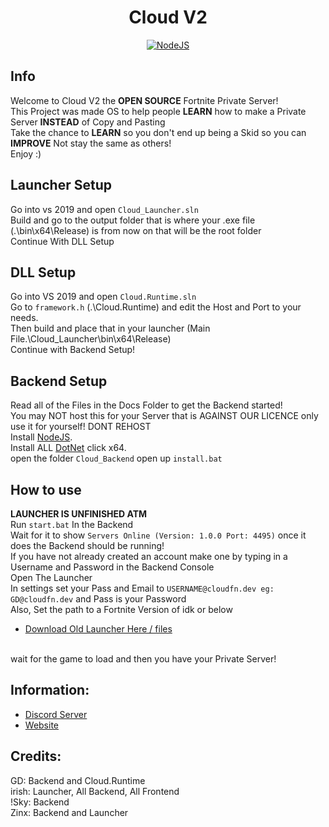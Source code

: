 <h1 align='center'>Cloud V2</h1>

<p align='center'>
    <a href='https://nodejs.org/en/download/' align='center'>
        <img alt='NodeJS' src='https://media.discordapp.net/attachments/853679837163159602/858856426038624266/Project_Cloud_but_its_centred.jpg?width=810&height=409'>
    </a>
</p>

## Info
Welcome to Cloud V2 the **OPEN SOURCE** Fortnite Private Server!
<br>
This Project was made OS to help people **LEARN** how to make a Private Server **INSTEAD** of Copy and Pasting
<br>
Take the chance to **LEARN** so you don't end up being a Skid so you can **IMPROVE** Not stay the same as others!
<br>
Enjoy :)
<br>
## Launcher Setup
Go into vs 2019 and open ```Cloud_Launcher.sln```
<br>
Build and go to the output folder that is where your .exe file (.\bin\x64\Release) is from now on that will be the root folder
<br>
Continue With DLL Setup

## DLL Setup
Go into VS 2019 and open ```Cloud.Runtime.sln```
<br>
Go to ```framework.h``` (.\Cloud.Runtime) and edit the Host and Port to your needs.
<br>
Then build and place that in your launcher (Main File.\Cloud_Launcher\bin\x64\Release)
<br>
Continue with Backend Setup!

## Backend Setup
Read all of the Files in the Docs Folder to get the Backend started!
<br>
You may NOT host this for your Server that is AGAINST OUR LICENCE only use it for yourself! DONT REHOST
<br>
Install [NodeJS](https://nodejs.org/en/download/).
<br>
Install ALL [DotNet](https://dotnet.microsoft.com/download/dotnet/5.0/runtime) click x64.
<br>
open the folder ```Cloud_Backend``` open up ```install.bat```

## How to use
**LAUNCHER IS UNFINISHED ATM**
<br>
Run ```start.bat``` In the Backend
<br>
Wait for it to show ```Servers Online (Version: 1.0.0 Port: 4495)``` once it does the Backend should be running!
<br>
If you have not already created an account make one by typing in a Username and Password in the Backend Console
<br>
Open The Launcher
<br>
In settings set your Pass and Email to ```USERNAME@cloudfn.dev eg: GD@cloudfn.dev``` and Pass is your Password
<br>
Also, Set the path to a Fortnite Version of idk or below
<br>
- [Download Old Launcher Here / files](https://github.com/GDBOI101/Cloud-V2/archive/44b56f50d58dc7ba976e46e0ee63b005b00314f3.zip)
<br>
wait for the game to load and then you have your Private Server!

## Information:
- [Discord Server](https://discord.gg/MfXNpTg4EV)
- [Website](https://cloudfn.dev)

## Credits:
GD: Backend and Cloud.Runtime
<br>
irish: Launcher, All Backend, All Frontend
<br>
!Sky: Backend
<br>
Zinx: Backend and Launcher

